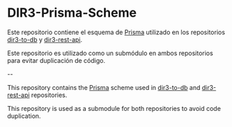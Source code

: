 # DIR3-Prisma-Scheme

Este repositorio contiene el esquema de [Prisma](https://www.prisma.io) utilizado en los repositorios [dir3-to-db](https://github.com/doncicuto/dir3-to-db) y [dir3-rest-api](https://github.com/doncicuto/dir3-to-json).

Este repositorio es utilizado como un submódulo en ambos repositorios para evitar duplicación de código.

--

This repository contains the [Prisma](https://www.prisma.io) scheme used in [dir3-to-db](https://github.com/doncicuto/dir3-to-db) and [dir3-rest-api](https://github.com/doncicuto/dir3-to-json) repositories.

This repository is used as a submodule for both repositories to avoid code duplication.

